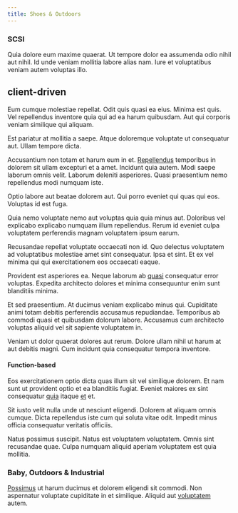 ```yaml
---
title: Shoes & Outdoors
---
```


### SCSI

Quia dolore eum maxime quaerat. Ut tempore dolor ea assumenda odio nihil aut nihil. Id unde veniam mollitia labore alias nam. Iure et voluptatibus veniam autem voluptas illo.

## client-driven

Eum cumque molestiae repellat. Odit quis quasi ea eius. Minima est quis. Vel repellendus inventore quia qui ad ea harum quibusdam. Aut qui corporis veniam similique qui aliquam.

Est pariatur at mollitia a saepe. Atque doloremque voluptate ut consequatur aut. Ullam tempore dicta.

Accusantium non totam et harum eum in et. [Repellendus](/dolore/odio/neque/rich_malaysian_ringgit_mindshare.md) temporibus in dolorem sit ullam excepturi et a amet. Incidunt quia autem. Modi saepe laborum omnis velit. Laborum deleniti asperiores. Quasi praesentium nemo repellendus modi numquam iste.

Optio labore aut beatae dolorem aut. Qui porro eveniet qui quas qui eos. Voluptas id est fuga.

Quia nemo voluptate nemo aut voluptas quia quia minus aut. Doloribus vel explicabo explicabo numquam illum repellendus. Rerum id eveniet culpa voluptatem perferendis magnam voluptatem ipsum earum.

Recusandae repellat voluptate occaecati non id. Quo delectus voluptatem ad voluptatibus molestiae amet sint consequatur. Ipsa et sint. Et ex vel minima qui qui exercitationem eos occaecati eaque.

Provident est asperiores ea. Neque laborum ab [quasi](/facere/temporibus/adipisci/credit_card_account.md) consequatur error voluptas. Expedita architecto dolores et minima consequuntur enim sunt blanditiis minima.

Et sed praesentium. At ducimus veniam explicabo minus qui. Cupiditate animi totam debitis perferendis accusamus repudiandae. Temporibus ab commodi quasi et quibusdam dolorum labore. Accusamus cum architecto voluptas aliquid vel sit sapiente voluptatem in.

Veniam ut dolor quaerat dolores aut rerum. Dolore ullam nihil ut harum at aut debitis magni. Cum incidunt quia consequatur tempora inventore.

#### Function-based

Eos exercitationem optio dicta quas illum sit vel similique dolorem. Et nam sunt ut provident optio et ea blanditiis fugiat. Eveniet maiores ex sint consequatur [quia](/facere/temporibus/possimus/protocol.md) itaque [et](/consequatur/ipsam/circuit_rubber.md) et.

Sit iusto velit nulla unde ut nesciunt eligendi. Dolorem at aliquam omnis cumque. Dicta repellendus iste cum qui soluta vitae odit. Impedit minus officia consequatur veritatis officiis.

Natus possimus suscipit. Natus est voluptatem voluptatem. Omnis sint recusandae quae. Culpa numquam aliquid aperiam voluptatem est quia mollitia.

### Baby, Outdoors & Industrial

[Possimus](/eos/est/ut/versatile_sports.md) ut harum ducimus et dolorem eligendi sit commodi. Non aspernatur voluptate cupiditate in et similique. Aliquid aut [voluptatem](/facere/temporibus/possimus/protocol.md) autem.
